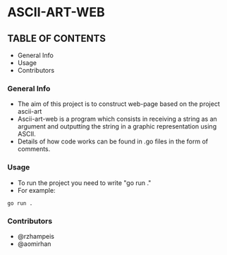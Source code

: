 # ASCII-ART-WEB

## TABLE OF CONTENTS
* General Info
* Usage
* Contributors


### General Info
* The aim of this project is to construct web-page based on the project ascii-art
* Ascii-art-web is a program which consists in receiving a string as an argument and outputting the string in a graphic representation using ASCII.
* Details of how code works can be found in .go files in the form of comments.

### Usage
* To run the project you need to write "go run ."
* For example:
``` 
go run . 
```
### Contributors
* @rzhampeis 
* @aomirhan  